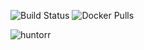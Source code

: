 ![Build Status](https://github.com/TheWicklowWolf/Huntorr/actions/workflows/main.yml/badge.svg)
![Docker Pulls](https://img.shields.io/docker/pulls/TheWicklowWolf/Huntorr.svg)

<p align="center">
  
![huntorr](https://github.com/TheWicklowWolf/Huntorr/assets/111055425/792f991c-b202-436c-a6d9-4f8244e24c17)

</p>


    

